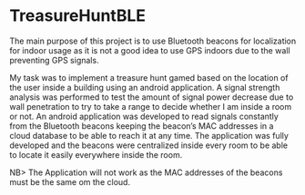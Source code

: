# TreasureHuntBLE

The main purpose of this project is to use Bluetooth beacons for localization for indoor 
usage as it is not a good idea to use GPS indoors due to the wall preventing GPS signals.


My task was to implement a treasure hunt gamed based on the location of the user inside a building using an android application.
A signal strength analysis was performed to test the amount of signal power decrease due to wall penetration to try to take 
a range to decide whether I am inside a room or not. An android application was developed to read signals constantly from 
the Bluetooth beacons keeping the beacon’s MAC addresses in a cloud database to be able to reach it at any time. The application was 
fully developed and the beacons were centralized inside every room to be able to locate it easily everywhere inside the room. 

NB> The Application will not work as the MAC addresses of the beacons must be the same om the cloud.

